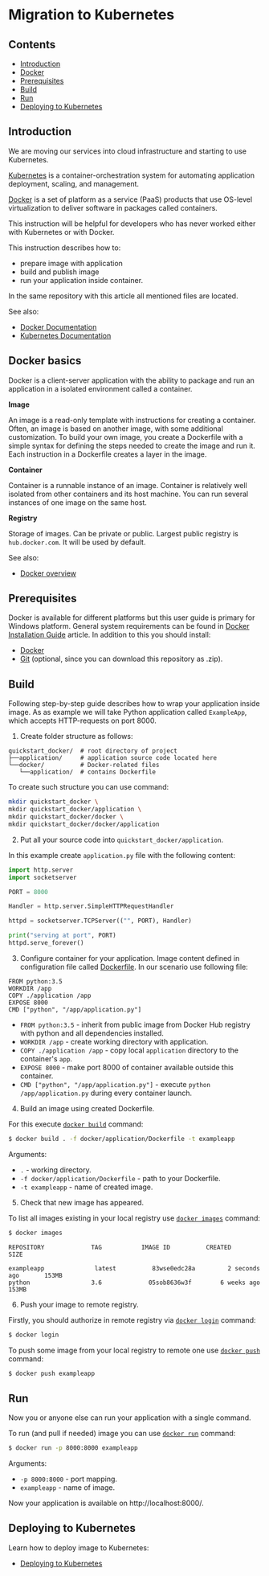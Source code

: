 # Migration to Kubernetes

## Contents

* [Introduction](#introduction)
* [Docker](#docker)
* [Prerequisites](#prerequisites)
* [Build](#build)
* [Run](#run)
* [Deploying to Kubernetes](#kubernetes)

## Introduction  <a name="introduction"></a>

We are moving our services into cloud infrastructure and starting to use Kubernetes.

[Kubernetes](https://kubernetes.io/docs/concepts/overview/what-is-kubernetes/) is a container-orchestration system for automating application deployment, scaling, and management.

[Docker](https://www.docker.com/resources/what-container) is a set of platform as a service (PaaS) products that use OS-level virtualization to deliver software in packages called containers.

This instruction will be helpful for developers who has never worked either with Kubernetes or with Docker.

This instruction describes how to:
- prepare image with application 
- build and publish image
- run your application inside container.

In the same repository with this article all mentioned files are located.

See also:
- [Docker Documentation](https://docs.docker.com/)
- [Kubernetes Documentation](https://kubernetes.io/docs/home/)

## Docker basics <a name="docker"></a>

Docker is a client-server application with the ability to package and run an application in a isolated environment called a container.

**Image**

An image is a read-only template with instructions for creating a container. Often, an image is based on another image, with some additional customization.
To build your own image, you create a Dockerfile with a simple syntax for defining the steps needed to create the image and run it. Each instruction in a Dockerfile creates a layer in the image.

**Container**

Container is a runnable instance of an image. Container is relatively well isolated from other containers and its host machine.
You can run several instances of one image on the same host.

**Registry**

Storage of images. Can be private or public. Largest public registry is `hub.docker.com`. It will be used by default.

See also:
- [Docker overview](https://docs.docker.com/engine/docker-overview/)

## Prerequisites <a name="prerequisites"></a>

Docker is available for different platforms but this user guide is primary for Windows platform.
General system requirements can be found in [Docker Installation Guide](https://docs.docker.com/docker-for-windows/install/#system-requirements) article.
In addition to this you should install:
- [Docker](https://docs.docker.com/docker-for-windows/install/)
- [Git](https://git-scm.com/download/win) (optional, since you can download this repository as .zip).

## Build <a name="build"></a>

Following step-by-step guide describes how to wrap your application inside image. 
As as example we will take Python application called `ExampleApp`, which accepts HTTP-requests on port 8000.

1. Create folder structure as follows:

```text
quickstart_docker/  # root directory of project
├──application/     # application source code located here
└──docker/          # Docker-related files
   └──application/  # contains Dockerfile
```

To create such structure you can use command:

```bash
mkdir quickstart_docker \
mkdir quickstart_docker/application \
mkdir quickstart_docker/docker \
mkdir quickstart_docker/docker/application
```

2. Put all your source code into `quickstart_docker/application`.

In this example create `application.py` file with the following content:

```python
import http.server
import socketserver

PORT = 8000

Handler = http.server.SimpleHTTPRequestHandler

httpd = socketserver.TCPServer(("", PORT), Handler)

print("serving at port", PORT)
httpd.serve_forever()
```

3. Configure container for your application. 
Image content defined in configuration file called [Dockerfile](https://docs.docker.com/engine/reference/builder/).
In our scenario use following file:

```text
FROM python:3.5
WORKDIR /app
COPY ./application /app
EXPOSE 8000
CMD ["python", "/app/application.py"]
```

- `FROM python:3.5` - inherit from public image from Docker Hub registry with python and all dependencies installed.
- `WORKDIR /app` - create working directory with application.
- `COPY ./application /app` - copy local `application` directory to the container's `app`.
- `EXPOSE 8000` - make port 8000 of container available outside this container.
- `CMD ["python", "/app/application.py"]` - execute `python /app/application.py` during every container launch.

4. Build an image using created Dockerfile.

For this execute [`docker build`](https://docs.docker.com/engine/reference/commandline/build/) command:

```bash
$ docker build . -f docker/application/Dockerfile -t exampleapp
```

Arguments:
- `.` - working directory.
- `-f docker/application/Dockerfile` - path to your Dockerfile.
- `-t exampleapp` - name of created image.

5. Check that new image has appeared.

To list all images existing in your local registry use [`docker images`](https://docs.docker.com/engine/reference/commandline/images/) command:

```bash
$ docker images
```
```text
REPOSITORY             TAG           IMAGE ID          CREATED                   SIZE

exampleapp              latest          83wse0edc28a         2 seconds ago       153MB
python                 3.6             05sob8636w3f        6 weeks ago           153MB
```

6. Push your image to remote registry.

Firstly, you should authorize in remote registry via [`docker login`](https://docs.docker.com/engine/reference/commandline/login/) command:

```bash
$ docker login
```

To push some image from your local registry to remote one use [`docker push`](https://docs.docker.com/engine/reference/commandline/push/) command:

```bash
$ docker push exampleapp
```

## Run <a name="run"></a>

Now you or anyone else can run your application with a single command.

To run (and pull if needed) image you can use [`docker run`](https://docs.docker.com/engine/reference/commandline/run/) command:

```bash
$ docker run -p 8000:8000 exampleapp
```

Arguments:
- `-p 8000:8000` - port mapping.
- `exampleapp` - name of image.

Now your application is available on http://localhost:8000/.

## Deploying to Kubernetes <a name="kubernetes"></a>

Learn how to deploy image to Kubernetes:
- [Deploying to Kubernetes](https://docs.docker.com/get-started/part3/)
